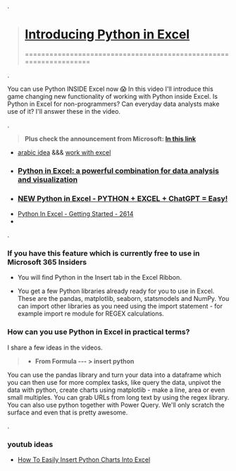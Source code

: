 .


> # [Introducing Python in Excel](https://www.youtube.com/watch?v=FbBXtqtRnWU&t=47s)
>
> ==================================================================
> 

.

You can use Python INSIDE Excel now 😱 In this video I'll introduce this game changing new functionality of working with Python inside Excel.  Is Python in Excel for non-programmers? Can everyday data analysts make use of it? I'll answer these in the video.


.



> **Plus check the announcement from Microsoft: [In this link](https://techcommunity.microsoft.com/t5/excel-blog/announcing-python-in-excel-combining-the-power-of-python-and-the/ba-p/3893439)**


- [arabic idea](https://www.youtube.com/watch?v=frceeS7w5eQ) &&& [ work with excel](https://www.youtube.com/watch?v=7YS6YDQKFh0)
- ### [Python in Excel: a powerful combination for data analysis and visualization](https://www.youtube.com/watch?v=H4XbvL8Mglc)
- ### [ NEW Python in Excel - PYTHON + EXCEL + ChatGPT = Easy! ](https://www.youtube.com/watch?v=-_1IaUjO-hk)
- [Python In Excel - Getting Started - 2614](https://www.youtube.com/watch?v=KIhDQDtvZPg)
- 
.


### If you have this feature which is currently free to use in Microsoft 365 Insiders

- You will find Python in the Insert tab in the Excel Ribbon.

- You get a few Python libraries already ready for you to use in Excel. These are the pandas, matplotlib, seaborn, statsmodels and NumPy. You can import other libraries as you need using the import statement - for example import re module for REGEX calculations.

 
 
###  How can you use Python in Excel in practical terms?


I share a few ideas in the videos.

> - **From Formula --- > insert python**

You can use the pandas library and turn your data into a dataframe which you can then use for more complex tasks, like query the data, unpivot the data with python, create charts using matplotlib - make a line, area or even small multiples. You can grab URLs from long text by using the regex library. You can also use python together with Power Query. We'll only scratch the surface and even that is pretty awesome.



.


### youtub ideas


- [How To Easily Insert Python Charts Into Excel](https://www.youtube.com/watch?v=4CrZUJtjZkc)
